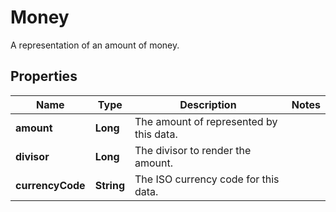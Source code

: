 

# Money

A representation of an amount of money.

## Properties

Name | Type | Description | Notes
------------ | ------------- | ------------- | -------------
**amount** | **Long** | The amount of represented by this data. | 
**divisor** | **Long** | The divisor to render the amount. | 
**currencyCode** | **String** | The ISO currency code for this data. | 



